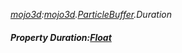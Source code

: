 _[mojo3d](../../modules/mojo3d/mojo3d-module.md):[mojo3d](../../modules/mojo3d/mojo3d-module.md).[ParticleBuffer](../../modules/mojo3d/mojo3d-particlebuffer.md).Duration_
##### Property Duration:[Float](../../modules/wonkey/wonkey-types-float.md)

